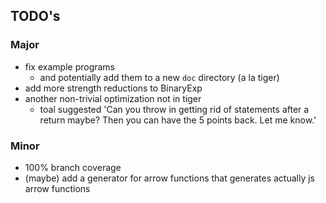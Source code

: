 ## TODO's

### Major

- fix example programs 
    - and potentially add them to a new `doc` directory (a la tiger)
- add more strength reductions to BinaryExp
- another non-trivial optimization not in tiger
    - toal suggested 'Can you throw in getting rid of statements after a return maybe? Then you can have the 5 points back. Let me know.'

### Minor

- 100% branch coverage
- (maybe) add a generator for arrow functions that generates actually js arrow functions

